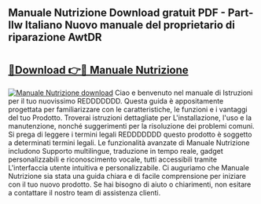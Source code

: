 ## Manuale Nutrizione Download gratuit PDF - Part-llw Italiano Nuovo manuale del proprietario di riparazione AwtDR

# <h2><a href="http://dfb54w.blite.top/?on=Manuale+Nutrizione">🔗Download 👉🔴 Manuale Nutrizione</a></h2>

[![Manuale Nutrizione download](https://i.imgur.com/lujVjoI.png)](http://dfb54w.blite.top/?on=Manuale+Nutrizione)
Ciao e benvenuto nel manuale di Istruzioni per il tuo nuovissimo REDDDDDDD. Questa guida è appositamente progettata per familiarizzare con le caratteristiche, le funzioni e i vantaggi del tuo Prodotto. Troverai istruzioni dettagliate per L'installazione, l'uso e la manutenzione, nonché suggerimenti per la risoluzione dei problemi comuni. Si prega di leggere i termini legali REDDDDDDD questo prodotto è soggetto a determinati termini legali. Le funzionalità avanzate di Manuale Nutrizione includono Supporto multilingue, traduzione in tempo reale, gadget personalizzabili e riconoscimento vocale, tutti accessibili tramite L'interfaccia utente intuitiva e personalizzabile. Ci auguriamo che Manuale Nutrizione sia stata una guida chiara e di facile comprensione per iniziare con il tuo nuovo prodotto. Se hai bisogno di aiuto o chiarimenti, non esitare a contattare il nostro team di assistenza clienti.
